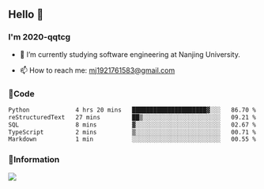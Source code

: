 ## Hello 👋


### I'm 2020-qqtcg

- 🔭 I’m currently studying software engineering at Nanjing University. 
<!-- - 🌱 I’m currently learning MLsys and -->
<!-- - 👯 I’m looking to collaborate on ... -->
<!-- - 🤔 I’m looking for help with ... -->
<!-- - 💬 Ask me about ... -->
- 📫 How to reach me: mj1921761583@gmail.com
<!-- - 😄 Pronouns: ... -->
<!-- - ⚡ Fun fact: ... -->

### 🌱Code
<!--START_SECTION:waka-->

```txt
Python             4 hrs 20 mins   █████████████████████▓░░░   86.70 %
reStructuredText   27 mins         ██▒░░░░░░░░░░░░░░░░░░░░░░   09.21 %
SQL                8 mins          ▓░░░░░░░░░░░░░░░░░░░░░░░░   02.67 %
TypeScript         2 mins          ▒░░░░░░░░░░░░░░░░░░░░░░░░   00.71 %
Markdown           1 min           ░░░░░░░░░░░░░░░░░░░░░░░░░   00.55 %
```

<!--END_SECTION:waka-->

### 💬Information
![](https://github-readme-stats.vercel.app/api?username=2020-qqtcg&theme=buefy&hide_border=false)


<!-- <div align="center"> <img src="https://github-readme-activity-graph.vercel.app/graph?username=2020-qqtcg&theme=minimal" /> </div> -->


